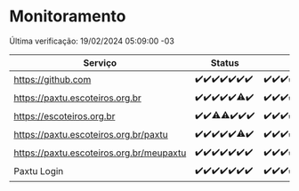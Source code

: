 # Monitoramento

Última verificação: 19/02/2024 05:09:00 -03

|Serviço|Status|Últimas 24h|
|---|---|---|
|https://github.com|<span title="2024-02-12: OK=24">✔️</span><span title="2024-02-13: OK=24">✔️</span><span title="2024-02-14: OK=24">✔️</span><span title="2024-02-15: OK=24">✔️</span><span title="2024-02-16: OK=24">✔️</span><span title="2024-02-17: OK=24">✔️</span><span title="2024-02-18: OK=9">✔️</span>|<span title="18/02/2024 06:05:00 -03 : 200">✔️</span><span title="18/02/2024 07:04:00 -03 : 200">✔️</span><span title="18/02/2024 08:03:00 -03 : 200">✔️</span><span title="18/02/2024 09:09:00 -03 : 200">✔️</span><span title="18/02/2024 10:05:00 -03 : 200">✔️</span><span title="18/02/2024 11:03:00 -03 : 200">✔️</span><span title="18/02/2024 12:04:00 -03 : 200">✔️</span><span title="18/02/2024 13:06:00 -03 : 200">✔️</span><span title="18/02/2024 14:03:00 -03 : 200">✔️</span><span title="18/02/2024 15:06:00 -03 : 200">✔️</span><span title="18/02/2024 16:02:00 -03 : 200">✔️</span><span title="18/02/2024 17:06:00 -03 : 200">✔️</span><span title="18/02/2024 18:03:00 -03 : 200">✔️</span><span title="18/02/2024 19:04:00 -03 : 200">✔️</span><span title="18/02/2024 20:05:00 -03 : 200">✔️</span><span title="18/02/2024 21:30:00 -03 : 200">✔️</span><span title="18/02/2024 22:40:00 -03 : 200">✔️</span><span title="18/02/2024 23:15:00 -03 : 200">✔️</span><span title="19/02/2024 00:07:00 -03 : 200">✔️</span><span title="19/02/2024 01:07:00 -03 : 200">✔️</span><span title="19/02/2024 02:06:00 -03 : 200">✔️</span><span title="19/02/2024 03:08:00 -03 : 200">✔️</span><span title="19/02/2024 04:07:00 -03 : 200">✔️</span><span title="19/02/2024 05:09:00 -03 : 200">✔️</span>|
|https://paxtu.escoteiros.org.br|<span title="2024-02-12: OK=24">✔️</span><span title="2024-02-13: OK=24">✔️</span><span title="2024-02-14: OK=24">✔️</span><span title="2024-02-15: OK=24">✔️</span><span title="2024-02-16: OK=24">✔️</span><span title="2024-02-17: OK=23, Falhas=1">⚠️</span><span title="2024-02-18: OK=9">✔️</span>|<span title="18/02/2024 06:05:00 -03 : 200">✔️</span><span title="18/02/2024 07:04:00 -03 : 200">✔️</span><span title="18/02/2024 08:03:00 -03 : 200">✔️</span><span title="18/02/2024 09:09:00 -03 : 200">✔️</span><span title="18/02/2024 10:05:00 -03 : 200">✔️</span><span title="18/02/2024 11:03:00 -03 : 200">✔️</span><span title="18/02/2024 12:04:00 -03 : 200">✔️</span><span title="18/02/2024 13:06:00 -03 : 200">✔️</span><span title="18/02/2024 14:03:00 -03 : 200">✔️</span><span title="18/02/2024 15:06:00 -03 : 200">✔️</span><span title="18/02/2024 16:02:00 -03 : 200">✔️</span><span title="18/02/2024 17:06:00 -03 : 200">✔️</span><span title="18/02/2024 18:03:00 -03 : 200">✔️</span><span title="18/02/2024 19:04:00 -03 : 200">✔️</span><span title="18/02/2024 20:05:00 -03 : 200">✔️</span><span title="18/02/2024 21:30:00 -03 : 200">✔️</span><span title="18/02/2024 22:40:00 -03 : 200">✔️</span><span title="18/02/2024 23:15:00 -03 : 200">✔️</span><span title="19/02/2024 00:07:00 -03 : 200">✔️</span><span title="19/02/2024 01:07:00 -03 : 200">✔️</span><span title="19/02/2024 02:06:00 -03 : 200">✔️</span><span title="19/02/2024 03:08:00 -03 : 200">✔️</span><span title="19/02/2024 04:07:00 -03 : 200">✔️</span><span title="19/02/2024 05:09:00 -03 : 200">✔️</span>|
|https://escoteiros.org.br|<span title="2024-02-12: OK=24">✔️</span><span title="2024-02-13: OK=24">✔️</span><span title="2024-02-14: OK=22, Falhas=2">⚠️</span><span title="2024-02-15: OK=22, Falhas=2">⚠️</span><span title="2024-02-16: OK=24">✔️</span><span title="2024-02-17: OK=24">✔️</span><span title="2024-02-18: OK=9">✔️</span>|<span title="18/02/2024 06:05:00 -03 : 200">✔️</span><span title="18/02/2024 07:04:00 -03 : 200">✔️</span><span title="18/02/2024 08:03:00 -03 : 200">✔️</span><span title="18/02/2024 09:09:00 -03 : 200">✔️</span><span title="18/02/2024 10:05:00 -03 : 200">✔️</span><span title="18/02/2024 11:03:00 -03 : 200">✔️</span><span title="18/02/2024 12:04:00 -03 : 200">✔️</span><span title="18/02/2024 13:06:00 -03 : 200">✔️</span><span title="18/02/2024 14:03:00 -03 : 200">✔️</span><span title="18/02/2024 15:06:00 -03 : 200">✔️</span><span title="18/02/2024 16:02:00 -03 : 200">✔️</span><span title="18/02/2024 17:06:00 -03 : 200">✔️</span><span title="18/02/2024 18:03:00 -03 : 200">✔️</span><span title="18/02/2024 19:04:00 -03 : 200">✔️</span><span title="18/02/2024 20:05:00 -03 : 200">✔️</span><span title="18/02/2024 21:30:00 -03 : 200">✔️</span><span title="18/02/2024 22:40:00 -03 : 200">✔️</span><span title="18/02/2024 23:15:00 -03 : 200">✔️</span><span title="19/02/2024 00:07:00 -03 : 200">✔️</span><span title="19/02/2024 01:07:00 -03 : 200">✔️</span><span title="19/02/2024 02:06:00 -03 : 200">✔️</span><span title="19/02/2024 03:08:00 -03 : 200">✔️</span><span title="19/02/2024 04:07:00 -03 : 200">✔️</span><span title="19/02/2024 05:09:00 -03 : 200">✔️</span>|
|https://paxtu.escoteiros.org.br/paxtu|<span title="2024-02-12: OK=24">✔️</span><span title="2024-02-13: OK=24">✔️</span><span title="2024-02-14: OK=24">✔️</span><span title="2024-02-15: OK=24">✔️</span><span title="2024-02-16: OK=24">✔️</span><span title="2024-02-17: OK=22, Falhas=2">⚠️</span><span title="2024-02-18: OK=9">✔️</span>|<span title="18/02/2024 06:05:00 -03 : 200">✔️</span><span title="18/02/2024 07:04:00 -03 : 200">✔️</span><span title="18/02/2024 08:03:00 -03 : 200">✔️</span><span title="18/02/2024 09:09:00 -03 : 200">✔️</span><span title="18/02/2024 10:05:00 -03 : 200">✔️</span><span title="18/02/2024 11:03:00 -03 : 200">✔️</span><span title="18/02/2024 12:04:00 -03 : 200">✔️</span><span title="18/02/2024 13:06:00 -03 : 200">✔️</span><span title="18/02/2024 14:03:00 -03 : 200">✔️</span><span title="18/02/2024 15:07:00 -03 : 200">✔️</span><span title="18/02/2024 16:02:00 -03 : 200">✔️</span><span title="18/02/2024 17:07:00 -03 : 200">✔️</span><span title="18/02/2024 18:03:00 -03 : 200">✔️</span><span title="18/02/2024 19:04:00 -03 : 200">✔️</span><span title="18/02/2024 20:05:00 -03 : 200">✔️</span><span title="18/02/2024 21:30:00 -03 : 200">✔️</span><span title="18/02/2024 22:40:00 -03 : 200">✔️</span><span title="18/02/2024 23:15:00 -03 : 200">✔️</span><span title="19/02/2024 00:07:00 -03 : 200">✔️</span><span title="19/02/2024 01:07:00 -03 : 200">✔️</span><span title="19/02/2024 02:06:00 -03 : 200">✔️</span><span title="19/02/2024 03:08:00 -03 : 200">✔️</span><span title="19/02/2024 04:07:00 -03 : 200">✔️</span><span title="19/02/2024 05:09:00 -03 : 200">✔️</span>|
|https://paxtu.escoteiros.org.br/meupaxtu|<span title="2024-02-12: OK=24">✔️</span><span title="2024-02-13: OK=24">✔️</span><span title="2024-02-14: OK=24">✔️</span><span title="2024-02-15: OK=24">✔️</span><span title="2024-02-16: OK=24">✔️</span><span title="2024-02-17: OK=24">✔️</span><span title="2024-02-18: OK=9">✔️</span>|<span title="18/02/2024 06:05:00 -03 : 200">✔️</span><span title="18/02/2024 07:04:00 -03 : 200">✔️</span><span title="18/02/2024 08:03:00 -03 : 200">✔️</span><span title="18/02/2024 09:09:00 -03 : 200">✔️</span><span title="18/02/2024 10:05:00 -03 : 200">✔️</span><span title="18/02/2024 11:03:00 -03 : 200">✔️</span><span title="18/02/2024 12:04:00 -03 : 200">✔️</span><span title="18/02/2024 13:06:00 -03 : 200">✔️</span><span title="18/02/2024 14:03:00 -03 : 200">✔️</span><span title="18/02/2024 15:07:00 -03 : 200">✔️</span><span title="18/02/2024 16:02:00 -03 : 200">✔️</span><span title="18/02/2024 17:07:00 -03 : 200">✔️</span><span title="18/02/2024 18:03:00 -03 : 200">✔️</span><span title="18/02/2024 19:04:00 -03 : 200">✔️</span><span title="18/02/2024 20:05:00 -03 : 200">✔️</span><span title="18/02/2024 21:30:00 -03 : 200">✔️</span><span title="18/02/2024 22:40:00 -03 : 200">✔️</span><span title="18/02/2024 23:15:00 -03 : 200">✔️</span><span title="19/02/2024 00:07:00 -03 : 200">✔️</span><span title="19/02/2024 01:07:00 -03 : 200">✔️</span><span title="19/02/2024 02:06:00 -03 : 200">✔️</span><span title="19/02/2024 03:08:00 -03 : 200">✔️</span><span title="19/02/2024 04:07:00 -03 : 200">✔️</span><span title="19/02/2024 05:09:00 -03 : 200">✔️</span>|
|Paxtu Login|<span title="2024-02-12: OK=24">✔️</span><span title="2024-02-13: OK=24">✔️</span><span title="2024-02-14: OK=24">✔️</span><span title="2024-02-15: OK=24">✔️</span><span title="2024-02-16: OK=24">✔️</span><span title="2024-02-17: OK=24">✔️</span><span title="2024-02-18: OK=9">✔️</span>|<span title="18/02/2024 06:06:00 -03 : 200">✔️</span><span title="18/02/2024 07:04:00 -03 : 200">✔️</span><span title="18/02/2024 08:03:00 -03 : 200">✔️</span><span title="18/02/2024 09:09:00 -03 : 200">✔️</span><span title="18/02/2024 10:05:00 -03 : 200">✔️</span><span title="18/02/2024 11:03:00 -03 : 200">✔️</span><span title="18/02/2024 12:04:00 -03 : 200">✔️</span><span title="18/02/2024 13:06:00 -03 : 200">✔️</span><span title="18/02/2024 14:03:00 -03 : 200">✔️</span><span title="18/02/2024 15:07:00 -03 : 200">✔️</span><span title="18/02/2024 16:02:00 -03 : 200">✔️</span><span title="18/02/2024 17:07:00 -03 : 200">✔️</span><span title="18/02/2024 18:03:00 -03 : 200">✔️</span><span title="18/02/2024 19:04:00 -03 : 200">✔️</span><span title="18/02/2024 20:05:00 -03 : 200">✔️</span><span title="18/02/2024 21:30:00 -03 : 200">✔️</span><span title="18/02/2024 22:40:00 -03 : 200">✔️</span><span title="18/02/2024 23:15:00 -03 : 200">✔️</span><span title="19/02/2024 00:07:00 -03 : 200">✔️</span><span title="19/02/2024 01:07:00 -03 : 200">✔️</span><span title="19/02/2024 02:06:00 -03 : 200">✔️</span><span title="19/02/2024 03:08:00 -03 : 200">✔️</span><span title="19/02/2024 04:07:00 -03 : 200">✔️</span><span title="19/02/2024 05:09:00 -03 : 200">✔️</span>|
